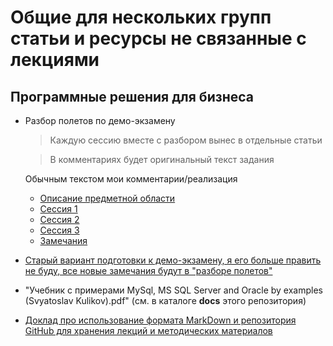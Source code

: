 # Общие для нескольких групп статьи и ресурсы не связанные с лекциями

## Программные решения для бизнеса

* Разбор полетов по демо-экзамену
    >Каждую сессию вместе с разбором вынес в отдельные статьи

    >В комментариях будет оригинальный текст задания

    Обычным текстом мои комментарии/реализация

    * [Описание предметной области](articles/demo_intro.md)
    * [Сессия 1](articles/demo_session1.md)
    * [Сессия 2](articles/demo_session2.md)
    * [Сессия 3](articles/demo_session3.md)
    * [Замечания](articles/demo_comments.md)


* [Старый вариант подготовки к демо-экзамену, я его больше править не буду, все новые замечания будут в "разборе полетов"](articles/task.md)

* "Учебник с примерами MySql, MS SQL Server and Oracle by examples (Svyatoslav Kulikov).pdf" (см. в каталоге **docs** этого репозитория) 

* [Доклад про использование формата MarkDown и репозитория GitHub для хранения лекций и методических материалов](articles/doklad.md)

